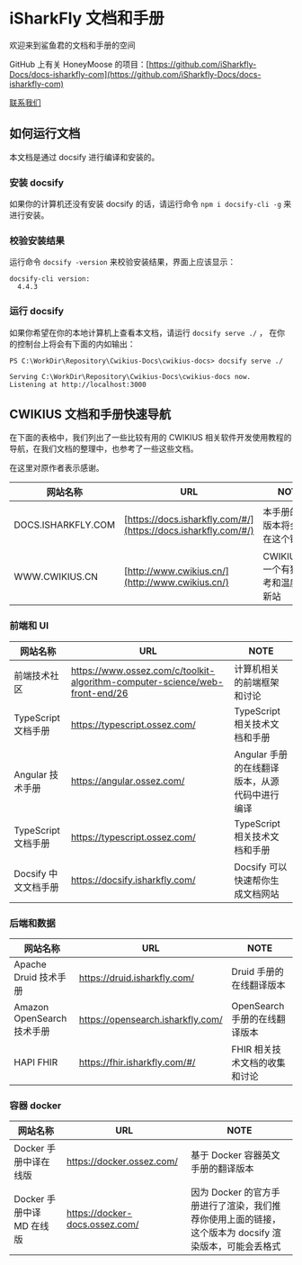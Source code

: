# iSharkFly 文档和手册

欢迎来到鲨鱼君的文档和手册的空间

GitHub 上有关 HoneyMoose
的项目：[https://github.com/iSharkfly-Docs/docs-isharkfly-com](https://github.com/iSharkfly-Docs/docs-isharkfly-com)

[联系我们](CONTACT.md ':include')

## 如何运行文档

本文档是通过 docsify 进行编译和安装的。

### 安装 docsify

如果你的计算机还没有安装 docsify 的话，请运行命令  `npm i docsify-cli -g` 来进行安装。

### 校验安装结果

运行命令 `docsify -version` 来校验安装结果，界面上应该显示：

```text
docsify-cli version:
  4.4.3
```

### 运行 docsify

如果你希望在你的本地计算机上查看本文档，请运行  `docsify serve ./` ， 在你的控制台上将会有下面的内如输出：

```text
PS C:\WorkDir\Repository\Cwikius-Docs\cwikius-docs> docsify serve ./

Serving C:\WorkDir\Repository\Cwikius-Docs\cwikius-docs now.
Listening at http://localhost:3000
```

## CWIKIUS 文档和手册快速导航

在下面的表格中，我们列出了一些比较有用的 CWIKIUS 相关软件开发使用教程的导航，在我们文档的整理中，也参考了一些这些文档。

在这里对原作者表示感谢。

| 网站名称               | URL                                                            | NOTE                      | GitHub                                                                                                       | 
|--------------------|----------------------------------------------------------------|---------------------------|--------------------------------------------------------------------------------------------------------------|
| DOCS.ISHARKFLY.COM | [https://docs.isharkfly.com/#/](https://docs.isharkfly.com/#/) | 本手册的编译版本将会部署在这个链接上        | [https://github.com/iSharkfly-Docs/docs-isharkfly-com](https://github.com/iSharkfly-Docs/docs-isharkfly-com) |
| WWW.CWIKIUS.CN     | [http://www.cwikius.cn/](http://www.cwikius.cn/)               | CWIKIUS.CN 一个有独立思考和温度的清新站 | N/A                                                                                                          |

### 前端和 UI

| 网站名称            | URL                                                                         | NOTE                        |
|-----------------|-----------------------------------------------------------------------------|-----------------------------|
| 前端技术社区          | https://www.ossez.com/c/toolkit-algorithm-computer-science/web-front-end/26 | 计算机相关的前端框架和讨论               |
| TypeScript 文档手册 | https://typescript.ossez.com/                                               | TypeScript 相关技术文档和手册        |
| Angular 技术手册    | https://angular.ossez.com/                                                  | Angular 手册的在线翻译版本，从源代码中进行编译 |
| TypeScript 文档手册 | https://typescript.ossez.com/                                               | TypeScript 相关技术文档和手册        |
| Docsify 中文文档手册  | https://docsify.isharkfly.com/                                              | Docsify 可以快速帮你生成文档网站        |

### 后端和数据

| 网站名称                   | URL                               | NOTE                 |
|------------------------|-----------------------------------|----------------------|
| Apache Druid 技术手册      | https://druid.isharkfly.com/      | Druid 手册的在线翻译版本      |
| Amazon OpenSearch 技术手册 | https://opensearch.isharkfly.com/ | OpenSearch 手册的在线翻译版本 |
| HAPI FHIR              | https://fhir.isharkfly.com/#/     | FHIR 相关技术文档的收集和讨论    |

### 容器 docker

| 网站名称               | URL                            | NOTE                                                        |
|--------------------|--------------------------------|-------------------------------------------------------------|
| Docker 手册中译在线版     | https://docker.ossez.com/      | 基于 Docker 容器英文手册的翻译版本                                       |
| Docker 手册中译 MD 在线版 | https://docker-docs.ossez.com/ | 因为 Docker 的官方手册进行了渲染，我们推荐你使用上面的链接，这个版本为 docsify 渲染版本，可能会丢格式 |